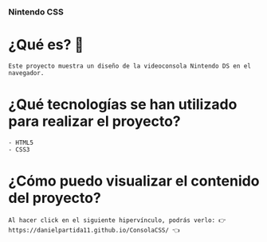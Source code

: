 ### Nintendo CSS

# ¿Qué es? 🧐 

    Este proyecto muestra un diseño de la videoconsola Nintendo DS en el navegador.

# ¿Qué tecnologías se han utilizado para realizar el proyecto?

    - HTML5
    - CSS3

# ¿Cómo puedo visualizar el contenido del proyecto?

    Al hacer click en el siguiente hipervínculo, podrás verlo: 👉 https://danielpartida11.github.io/ConsolaCSS/ 👈
